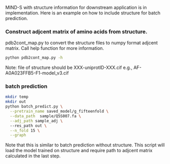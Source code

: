 MIND-S with structure information for downstream application is in implementation. Here is an example on how to include structure for batch prediction.

### Construct adjcent matrix of amino acids from structure.
pdb2cont_map.py to convert the structure files to numpy format adjcent matrix. Call help function for more information.
```bash
python pdb2cont_map.py -h
```
Note: file of structure should be XXX-uniprotID-XXX.cif e.g., AF-A0A023FFB5-F1-model_v3.cif

### batch prediction
```bash
mkdir temp
mkdir out
python batch_predict.py \
  --pretrain_name saved_model/g_fifteenfold \
  --data_path  sample/Q5S007.fa \
  --adj_path sample_adj \ 
  --res_path out \
  --n_fold 15 \
  --graph
```
Note that this is similar to batch prediction without structure. This script will load the model trained on structure and require path to adjcent matrix calculated in the last step.
